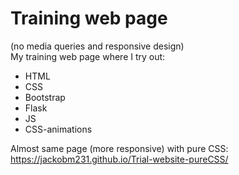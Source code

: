 # Training web page
(no media queries and responsive design)  
My training web page where I try out:  
- HTML  
- CSS  
- Bootstrap  
- Flask  
- JS  
- CSS-animations  
  
Almost same page (more responsive) with pure CSS: https://jackobm231.github.io/Trial-website-pureCSS/
